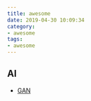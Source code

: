 ```yaml
---
title: awesome
date: 2019-04-30 10:09:34
category:
- awesome
tags:
- awesome
---
```

## AI

- [GAN](awesome/AI/GAN)

